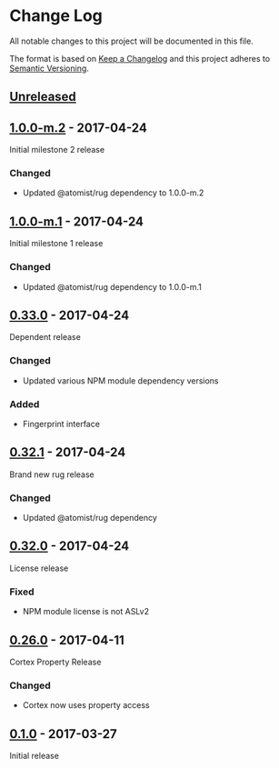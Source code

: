 # Change Log

All notable changes to this project will be documented in this file.

The format is based on [Keep a Changelog](http://keepachangelog.com/)
and this project adheres to [Semantic Versioning](http://semver.org/).

## [Unreleased]

[Unreleased]: https://github.com/atomist/cortex/compare/1.0.0-m.2...HEAD

## [1.0.0-m.2] - 2017-04-24

[1.0.0-m.2]: https://github.com/atomist/cortex/compare/1.0.0-m.1...1.0.0-m.2

Initial milestone 2 release

### Changed

-   Updated @atomist/rug dependency to 1.0.0-m.2

## [1.0.0-m.1] - 2017-04-24

[1.0.0-m.1]: https://github.com/atomist/cortex/compare/0.32.1...1.0.0-m.1

Initial milestone 1 release

### Changed

-   Updated @atomist/rug dependency to 1.0.0-m.1

## [0.33.0] - 2017-04-24

[0.33.0]: https://github.com/atomist/cortex/compare/0.32.1...0.33.0

Dependent release

### Changed

-   Updated various NPM module dependency versions

### Added

-   Fingerprint interface

## [0.32.1] - 2017-04-24

[0.32.1]: https://github.com/atomist/cortex/compare/0.32.0...0.32.1

Brand new rug release

### Changed

-   Updated @atomist/rug dependency

## [0.32.0] - 2017-04-24

[0.32.0]: https://github.com/atomist/cortex/compare/0.31.0-staging...0.32.0

License release

### Fixed

-   NPM module license is not ASLv2

## [0.26.0] - 2017-04-11

[0.26.0]: https://github.com/atomist/cortex/compare/0.25.0...0.26.0

Cortex Property Release

### Changed

-   Cortex now uses property access

## [0.1.0] - 2017-03-27

[0.1.0]: https://github.com/atomist/cortex/tree/0.1.0

Initial release
